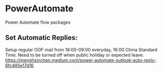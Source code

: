 # PowerAutomate
Power Automate flow packages

## Set Automatic Replies:
Setup regular OOF mail from 18:00-09:00 everyday, 16:00 China Standard Time. Need to be turned off when public holiday or expected leave.
https://menghsinchen.medium.com/power-automate-outlook-auto-reply-6fc485e17d16
